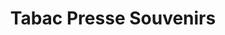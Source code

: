 ---
title: "Tabac Presse Souvenirs"
url: /montchavin-la-plagne-bellentre/tabac-presse-souvenirs/
shop: Zeitungen
---
